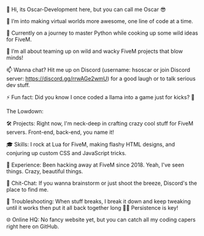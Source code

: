 👋 Hi, its Oscar-Development here, but you can call me Oscar 😎

👀 I’m into making virtual worlds more awesome, one line of code at a time.

🌱 Currently on a journey to master Python while cooking up some wild ideas for FiveM.

💞️ I’m all about teaming up on wild and wacky FiveM projects that blow minds!

📫 Wanna chat? Hit me up on Discord (username: hsoscar or join Discord server: https://discord.gg/rrwAGe2wmU) for a good laugh or to talk serious dev stuff.

⚡ Fun fact: Did you know I once coded a llama into a game just for kicks? 🦙

The Lowdown:

🛠️ Projects: Right now, I'm neck-deep in crafting crazy cool stuff for FiveM servers. Front-end, back-end, you name it!

🎓 Skills: I rock at Lua for FiveM, making flashy HTML designs, and conjuring up custom CSS and JavaScript tricks.

💼 Experience: Been hacking away at FiveM since 2018. Yeah, I've seen things. Crazy, beautiful things.

💬 Chit-Chat: If you wanna brainstorm or just shoot the breeze, Discord's the place to find me.

🔧 Troubleshooting: When stuff breaks, I break it down and keep tweaking until it works then put it all back together long 🚬💨 Persistence is key!

🌐 Online HQ: No fancy website yet, but you can catch all my coding capers right here on GitHub.
